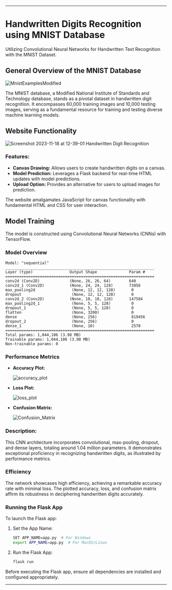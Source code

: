 
---

# Handwritten Digits Recognition using MNIST Database

Utilizing Convolutional Neural Networks for Handwritten Text Recognition with the MNIST Dataset.

## General Overview of the MNIST Database
![MnistExamplesModified](https://github.com/BlizzyBastard/MNIST_Project/assets/122042171/6a0a8312-6099-4531-be0d-297b560d017b)

The MNIST database, a Modified National Institute of Standards and Technology database, stands as a pivotal dataset in handwritten digit recognition. It encompasses 60,000 training images and 10,000 testing images, serving as a fundamental resource for training and testing diverse machine learning models.

## Website Functionality
![Screenshot 2023-11-18 at 12-39-01 Handwritten Digit Recognition](https://github.com/BlizzyBastard/MNIST_Project/assets/122042171/2a69355a-cf29-4ca7-a5a2-db548d5d7243)

### Features:
- **Canvas Drawing:** Allows users to create handwritten digits on a canvas.
- **Model Prediction:** Leverages a Flask backend for real-time HTML updates with model predictions.
- **Upload Option:** Provides an alternative for users to upload images for prediction.

The website amalgamates JavaScript for canvas functionality with fundamental HTML and CSS for user interaction.

## Model Training 
The model is constructed using Convolutional Neural Networks (CNNs) with TensorFlow.

### Model Overview
```plaintext
Model: "sequential"
_________________________________________________________________
Layer (type)                Output Shape              Param #   
=================================================================
conv2d (Conv2D)             (None, 26, 26, 64)        640       
conv2d_1 (Conv2D)           (None, 24, 24, 128)       73856     
max_pooling2d                (None, 12, 12, 128)       0         
dropout                      (None, 12, 12, 128)       0         
conv2d_2 (Conv2D)           (None, 10, 10, 128)       147584    
max_pooling2d_1              (None, 5, 5, 128)         0         
dropout_1                    (None, 5, 5, 128)         0         
flatten                      (None, 3200)              0         
dense                        (None, 256)               819456    
dropout_2                    (None, 256)               0         
dense_1                      (None, 10)                2570      
=================================================================
Total params: 1,044,106 (3.98 MB)
Trainable params: 1,044,106 (3.98 MB)
Non-trainable params: 0
```

### Performance Metrics
- **Accuracy Plot:**
  
  ![accuracy_plot](https://github.com/BlizzyBastard/MNIST_Project/assets/122042171/fb77c4c4-702d-49ee-8509-4c45b82817ef)
- **Loss Plot:**
 
  ![loss_plot](https://github.com/BlizzyBastard/MNIST_Project/assets/122042171/2eb2d679-68e8-4224-a6a8-eb37b259748f)
- **Confusion Matrix:**
  
  ![Confusion_Matrix](https://github.com/BlizzyBastard/MNIST_Project/assets/122042171/13522b8b-68c4-45b5-b7f0-ee464c3f2358)

### Description:
This CNN architecture incorporates convolutional, max-pooling, dropout, and dense layers, totaling around 1.04 million parameters. It demonstrates exceptional proficiency in recognizing handwritten digits, as illustrated by performance metrics.

### Efficiency
The network showcases high efficiency, achieving a remarkable accuracy rate with minimal loss. The plotted accuracy, loss, and confusion matrix affirm its robustness in deciphering handwritten digits accurately.

### Running the Flask App
To launch the Flask app:
1. Set the App Name:
   ```bash
   SET APP_NAME=app.py  # For Windows
   export APP_NAME=app.py  # For MacOS/Linux
   ```

2. Run the Flask App:
   ```bash
   flask run
   ```

Before executing the Flask app, ensure all dependencies are installed and configured appropriately.

---
